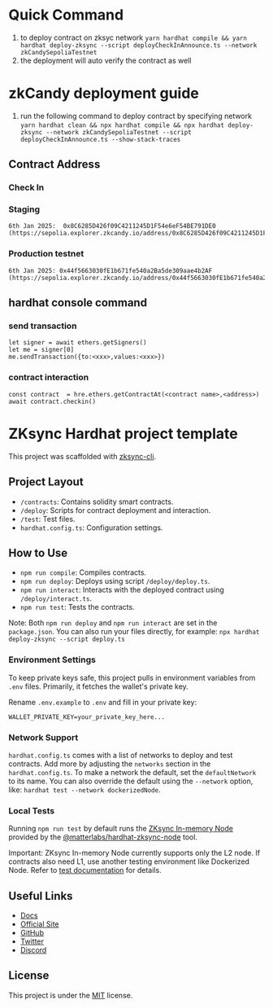# Quick Command
1. to deploy contract on zksyc network
``` yarn hardhat compile && yarn hardhat deploy-zksync --script deployCheckInAnnounce.ts --network zkCandySepoliaTestnet ```
2. the deployment will auto verify the contract as well


# zkCandy deployment guide
1. run the following command to deploy contract by specifying network 
```yarn hardhat clean && npx hardhat compile && npx hardhat deploy-zksync --network zkCandySepoliaTestnet --script deployCheckInAnnounce.ts --show-stack-traces```

## Contract Address
### Check In
### Staging
    6th Jan 2025:  0x8C6285D426f09C4211245D1F54e6eF54BE791DE0 (https://sepolia.explorer.zkcandy.io/address/0x8C6285D426f09C4211245D1F54e6eF54BE791DE0#contract)
### Production testnet
    6th Jan 2025: 0x44f5663030fE1b671fe540a2Ba5de309aae4b2AF (https://sepolia.explorer.zkcandy.io/address/0x44f5663030fE1b671fe540a2Ba5de309aae4b2AF#contract)


## hardhat console command
### send transaction
```
let signer = await ethers.getSigners()
let me = signer[0]
me.sendTransaction({to:<xxx>,values:<xxx>})
```

### contract interaction
```
const contract  = hre.ethers.getContractAt(<contract name>,<address>)
await contract.checkin()
```



# ZKsync Hardhat project template

This project was scaffolded with [zksync-cli](https://github.com/matter-labs/zksync-cli).

## Project Layout

- `/contracts`: Contains solidity smart contracts.
- `/deploy`: Scripts for contract deployment and interaction.
- `/test`: Test files.
- `hardhat.config.ts`: Configuration settings.

## How to Use

- `npm run compile`: Compiles contracts.
- `npm run deploy`: Deploys using script `/deploy/deploy.ts`.
- `npm run interact`: Interacts with the deployed contract using `/deploy/interact.ts`.
- `npm run test`: Tests the contracts.

Note: Both `npm run deploy` and `npm run interact` are set in the `package.json`. You can also run your files directly, for example: `npx hardhat deploy-zksync --script deploy.ts`

### Environment Settings

To keep private keys safe, this project pulls in environment variables from `.env` files. Primarily, it fetches the wallet's private key.

Rename `.env.example` to `.env` and fill in your private key:

```
WALLET_PRIVATE_KEY=your_private_key_here...
```

### Network Support

`hardhat.config.ts` comes with a list of networks to deploy and test contracts. Add more by adjusting the `networks` section in the `hardhat.config.ts`. To make a network the default, set the `defaultNetwork` to its name. You can also override the default using the `--network` option, like: `hardhat test --network dockerizedNode`.

### Local Tests

Running `npm run test` by default runs the [ZKsync In-memory Node](https://docs.zksync.io/build/test-and-debug/in-memory-node) provided by the [@matterlabs/hardhat-zksync-node](https://docs.zksync.io/build/tooling/hardhat/hardhat-zksync-node) tool.

Important: ZKsync In-memory Node currently supports only the L2 node. If contracts also need L1, use another testing environment like Dockerized Node. Refer to [test documentation](https://docs.zksync.io/build/test-and-debug) for details.

## Useful Links

- [Docs](https://docs.zksync.io/build)
- [Official Site](https://zksync.io/)
- [GitHub](https://github.com/matter-labs)
- [Twitter](https://twitter.com/zksync)
- [Discord](https://join.zksync.dev/)

## License

This project is under the [MIT](./LICENSE) license.